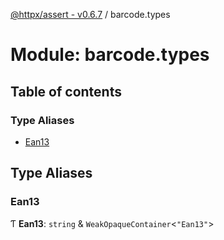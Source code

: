 [@httpx/assert - v0.6.7](../README.md) / barcode.types

# Module: barcode.types

## Table of contents

### Type Aliases

- [Ean13](barcode_types.md#ean13)

## Type Aliases

### Ean13

Ƭ **Ean13**: `string` & `WeakOpaqueContainer`\<``"Ean13"``\>
